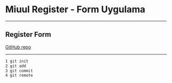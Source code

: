 # Miuul Register - Form Uygulama

---

## Register Form

[GitHub repo](https://github.com/sedefbozkurt/miuul-uygulama-1)

---

```sh
1 git init
2 git add
3 git commit
4 git remote
```
